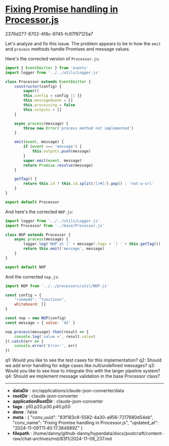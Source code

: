 # [Fixing Promise handling in Processor.js](https://claude.ai/chat/83f183c8-5582-4a30-a956-7217680d54eb)

2376d277-8702-4f8c-9745-fc97f97125a7

 Let's analyze and fix this issue. The problem appears to be in how the `emit` and `process` methods handle Promises and message values.

Here's the corrected version of `Processor.js`:

```javascript
import { EventEmitter } from 'events'
import logger from '../../utils/Logger.js'

class Processor extends EventEmitter {
    constructor(config) {
        super()
        this.config = config || {}
        this.messageQueue = []
        this.processing = false
        this.outputs = []
    }

    async process(message) {
        throw new Error('process method not implemented')
    }

    emit(event, message) {
        if (event === 'message') {
            this.outputs.push(message)
        }
        super.emit(event, message)
        return Promise.resolve(message)
    }

    getTag() {
        return this.id ? this.id.split(/[/#]/).pop() : 'not-a-url'
    }
}

export default Processor
```

And here's the corrected `NOP.js`:

```javascript
import logger from '../../utils/Logger.js'
import Processor from '../base/Processor.js'

class NOP extends Processor {
    async process(message) {
        logger.log('NOP at (' + message?.tags + ') ' + this.getTag())
        return this.emit('message', message)
    }
}

export default NOP
```

And the corrected `nop.js`:

```javascript
import NOP from '../../processors/util/NOP.js'

const config = {
    "runmode": "functions",
    whiteboard: []
}

const nop = new NOP(config)
const message = { value: '42' }

nop.process(message).then(result => {
    console.log('value =', result.value)
}).catch(err => {
    console.error('Error:', err)
})
```

q1: Would you like to see the test cases for this implementation?
q2: Should we add error handling for edge cases like null/undefined messages?
q3: Would you like to see how to integrate this with the larger pipeline system?
q4: Should we implement message validation in the base Processor class?

---

* **dataDir** : src/applications/claude-json-converter/data
* **rootDir** : claude-json-converter
* **applicationRootDir** : claude-json-converter
* **tags** : p10.p20.p30.p40.p50
* **done** : false
* **meta** : {
  "conv_uuid": "83f183c8-5582-4a30-a956-7217680d54eb",
  "conv_name": "Fixing Promise handling in Processor.js",
  "updated_at": "2024-11-09T11:40:17.384989Z"
}
* **filepath** : /home/danny/github-danny/hyperdata/docs/postcraft/content-raw/chat-archives/md/83f1/2024-11-09_237.md